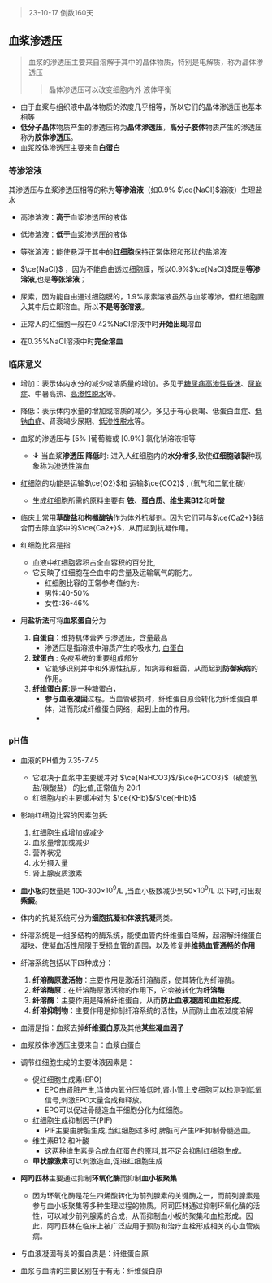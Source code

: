 > 23-10-17 倒数160天

## 血浆渗透压
>血浆的渗透压主要来自溶解于其中的晶体物质，特别是电解质，称为晶体渗透压
>>晶体渗透压可以改变细胞内外 液体平衡

- 由于血浆与组织液中晶体物质的浓度几乎相等，所以它们的晶体渗透压也基本相等
- **低分子晶体**物质产生的渗透压称为**晶体渗透压**，**高分子胶体**物质产生的渗透压称为**胶体渗透压**。
- 血浆胶体渗透压主要来自**白蛋白**

### 等渗溶液
其渗透压与血浆渗透压相等的称为**等渗溶液**（如0.9% $\ce{NaCI}$溶液）生理盐水

- 高渗溶液：**高于**血浆渗透压的液体
- 低渗溶液：**低于**血浆渗透压的液体
- 等张溶液：能使悬浮于其中的**红细胞**保持正常体积和形状的盐溶液

- $\ce{NaCI}$ ，因为不能自由透过细胞膜，所以0.9%$\ce{NaCI}$既是**等渗溶液**,也是**等张溶液**；
- 尿素，因为能自由通过细胞膜的，1.9%尿素溶液虽然与血浆等渗，但红细胞置入其中后立即溶血。所以**不是等张溶液**。

- 正常人的红细胞一般在0.42%NaCI溶液中时**开始出现**溶血
- 在0.35%NaCI溶液中时**完全溶血**

### 临床意义

- 增加：表示体内水分的减少或溶质量的增加。多见于[糖尿病高渗性昏迷](https://baike.baidu.com/item/%E7%B3%96%E5%B0%BF%E7%97%85%E9%AB%98%E6%B8%97%E6%80%A7%E6%98%8F%E8%BF%B7/5372922?fromModule=lemma_inlink)、[尿崩症](https://baike.baidu.com/item/%E5%B0%BF%E5%B4%A9%E7%97%87/1376698?fromModule=lemma_inlink)、中暑高热、[高渗性脱水](https://baike.baidu.com/item/%E9%AB%98%E6%B8%97%E6%80%A7%E8%84%B1%E6%B0%B4/5085400?fromModule=lemma_inlink)等。
- 降低：表示体内水量的增加或溶质的减少。多见于有心衰竭、低蛋白血症、[低钠血症](https://baike.baidu.com/item/%E4%BD%8E%E9%92%A0%E8%A1%80%E7%97%87/5417891?fromModule=lemma_inlink)、肾衰竭少尿期、[低渗性脱水](https://baike.baidu.com/item/%E4%BD%8E%E6%B8%97%E6%80%A7%E8%84%B1%E6%B0%B4/5085415?fromModule=lemma_inlink)等。

- 血浆的渗透压与 [5% ]葡萄糖或 [0.9%] 氯化钠溶液相等
	-  **↓**  当血浆**渗透压 降低**时:
		进入人红细胞内的**水分增多**,致使**红细胞破裂**种现象称为[渗透性溶血](https://baike.baidu.com/item/%E6%B8%97%E9%80%8F%E6%80%A7%E6%BA%B6%E8%A1%80)

- 红细胞的功能是运输$\ce{O2}$和 运输$\ce{CO2}$ , (氧气和二氧化碳)
	- 生成红细胞所需的原料主要有 **铁**、**蛋白质**、**维生素B12**和**叶酸**

- 临床上常用**草酸盐**和**枸橼酸钠**作为体外抗凝剂。因为它们可与$\ce{Ca2+}$结合而去除血浆中的$\ce{Ca2+}$，从而起到抗凝作用。
- 红细胞比容是指
	- 血液中红细胞容积占全血容积的百分比,
	- 它反映了红细胞在全血中的含量及运输氧气的能力。
		- 红细胞比容的正常参考值约为:
		- 男性:40-50%  
		- 女性:36-46%

- 用**盐析法**可将**血浆蛋白**分为
	1. **白蛋白**：维持机体营养与渗透压，含量最高 
		- 渗透压是指溶液中溶质产生的吸水力, [白蛋白](https://baike.baidu.com/item/%E7%99%BD%E8%9B%8B%E7%99%BD)
	2. **球蛋白** : 免疫系统的重要组成部分
		- 它能够识别并中和外源性抗原，如病毒和细菌，从而起到**防御疾病**的作用。
	3. **纤维蛋白原**:是一种糖蛋白，
		- **参与血液凝固**过程。当血管破损时，纤维蛋白原会转化为纤维蛋白单体，进而形成纤维蛋白网络，起到止血的作用。
		- 
### pH值
- 血液的PH值为 7.35-7.45 
	- 它取决于血浆中主要缓冲对  $\ce{NaHCO3}$/$\ce{H2CO3}$（碳酸氢盐/碳酸盐） 的比值,正常值为 20:1
	- 红细胞内的主要缓冲对为 $\ce{KHb}$/$\ce{HHb}$ 
	
- 影响红细胞比容的因素包括:
	1. 红细胞生成增加或减少  
	2. 血浆量增加或减少   
	3. 营养状况  
	4. 水分摄入量  
	5. 肾上腺皮质激素
	
- **血小板**的数量是 100-300×${10^9}$/L ,当血小板数减少到50×${10^9}$/L 以下时,可出现**紫癜**。

- 体内的抗凝系统可分为**细胞抗凝**和**体液抗凝**两类。

- 纤溶系统是一组多结构的酶系统，能使血管内纤维蛋白降解，起溶解纤维蛋白凝块、使凝血活性局限于受损血管的周围，以及修复并**维持血管通畅的作用**
- 纤溶系统包括以下四种成分：
	1. **纤溶酶原激活物**：主要作用是激活纤溶酶原，使其转化为纤溶酶。
	2. **纤溶酶原**：在纤溶酶原激活物的作用下，它会被转化为**纤溶酶**
	3. **纤溶酶**：主要作用是降解纤维蛋白，从而**防止血液凝固和血栓形成**。
	4. **纤溶抑制物**：主要作用是抑制纤溶系统的活性，从而防止血液过度溶解
	
- 血清是指：血浆去掉**纤维蛋白原**及其他**某些凝血因子**
- 血浆胶体渗透压主要来自：血浆白蛋白
- 调节红细胞生成的主要体液因素是：
	- 促红细胞生成素(EPO)
		- EPO由肾脏产生,当体内氧分压降低时,肾小管上皮细胞可以检测到低氧信号,刺激EPO大量合成和释放。
		- EPO可以促进骨髓造血干细胞分化为红细胞。
	- 红细胞生成抑制因子(PIF)
		- PIF主要由脾脏生成,当红细胞过多时,脾脏可产生PIF抑制骨髓造血。
	- 维生素B12 和叶酸
		- 这两种维生素是合成血红蛋白的原料,其不足会抑制红细胞生成。
	- **甲状腺激素**可以刺激造血,促进红细胞生成

- **阿司匹林**主要通过抑制**环氧化酶**而抑制**血小板聚集**
	- 因为环氧化酶是花生四烯酸转化为前列腺素的关键酶之一，而前列腺素是参与血小板聚集等多种生理过程的物质。阿司匹林通过抑制环氧化酶的活性，可以减少前列腺素的合成，从而抑制血小板的聚集和血栓形成。因此，阿司匹林在临床上被广泛应用于预防和治疗血栓形成相关的心血管疾病。

- 与血液凝固有关的蛋白质是：纤维蛋白原
- 血浆与血清的主要区别在于有无：纤维蛋白原
